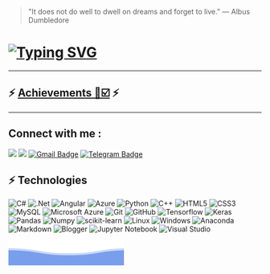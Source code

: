 > "It does not do well to dwell on dreams and forget to live."
>                                           ― Albus Dumbledore

# [![Typing SVG](https://readme-typing-svg.herokuapp.com?font=Fira+Code&size=25&pause=1000&width=435&lines=This+is+Preity+Rashmi;%F0%9F%91%A9%F0%9F%8F%BB%E2%80%8D%F0%9F%92%BB%F0%9F%9A%89+%F0%9F%8F%9E+%E2%9C%92%EF%B8%8F%F0%9F%96%8C%F0%9F%8E%88%F0%9F%8E%A7%E2%9D%84%EF%B8%8F%F0%9F%AA%B4%F0%9F%90%B6)](https://prashmi12.github.io/portfolio/)



---------------------------------------------------------------------------------
## ⚡ [Achievements 📑☑️](https://github.com/prashmi12/Achievements)  ⚡ 
---------------------------------------------------------------------------------
## Connect with me :

[<img src="https://img.shields.io/badge/linkedin-%230077B5.svg?&style=for-the-badge&logo=linkedin&logoColor=white" />](https://www.linkedin.com/in/preity-rashmi/) [<img src = "https://img.shields.io/badge/instagram-%23E4405F.svg?&style=for-the-badge&logo=instagram&logoColor=white">](https://www.instagram.com/preity_rashmi/) [![Gmail Badge](https://img.shields.io/badge/Gmail-D14836?style=for-the-badge&logo=gmail&logoColor=white)](mailto:prashmi.06@gmail.com)
[![Telegram Badge](https://img.shields.io/badge/Telegram-2CA5E0?style=for-the-badge&logo=telegram&logoColor=white)](https://t.me/PreityRashmi)

## ⚡ Technologies

![C#](https://img.shields.io/badge/c%23-%23239120.svg?style=for-the-badge&logo=c-sharp&logoColor=white)
![.Net](https://img.shields.io/badge/.NET-5C2D91?style=for-the-badge&logo=.net&logoColor=white)
![Angular](https://img.shields.io/badge/angular-%23DD0031.svg?style=for-the-badge&logo=angular&logoColor=white)
![Azure](https://img.shields.io/badge/azure-%230072C6.svg?style=for-the-badge&logo=microsoftazure&logoColor=white)
![Python](https://img.shields.io/badge/-Python-black?style=flat-square&logo=Python)
![C++](https://img.shields.io/badge/-C++-00599C?style=flat-square&logo=c)
![HTML5](https://img.shields.io/badge/-HTML5-E34F26?style=flat-square&logo=html5&logoColor=white)
![CSS3](https://img.shields.io/badge/-CSS3-1572B6?style=flat-square&logo=css3)
![MySQL](https://img.shields.io/badge/-MySQL-black?style=flat-square&logo=mysql)
![Microsoft Azure](https://img.shields.io/badge/Microsoft%20Azure-232F7E?style=flat-square&logo=microsoft-azure)
![Git](https://img.shields.io/badge/-Git-black?style=flat-square&logo=git)
![GitHub](https://img.shields.io/badge/-GitHub-181717?style=flat-square&logo=github)
![Tensorflow](https://img.shields.io/badge/-Tensorflow-yellow?style=flat-square&logo=tensorflow)
![Keras](https://img.shields.io/badge/-Keras-red?style=flat-square&logo=keras)
![Pandas](https://img.shields.io/badge/-pandas-yellow?style=flat-square&logo=pandas)
![Numpy](https://img.shields.io/badge/-numpy-blue?style=flat-square&logo=numpy)
![scikit-learn](https://img.shields.io/badge/scikit--learn-%23F7931E.svg?style=for-the-badge&logo=scikit-learn&logoColor=white)
![Linux](https://img.shields.io/badge/-Linux-black?style=flat-square&logo=linux)
![Windows](https://img.shields.io/badge/-Windows-blue?style=flat-square&logo=windows)
![Anaconda](https://img.shields.io/badge/conda-green?&style=flat-square&logo=anaconda)
![Markdown](https://img.shields.io/badge/markdown-black?style=flat-square&logo=markdown)
![Blogger](https://img.shields.io/badge/Blogger-FF5722?style=for-the-badge&logo=blogger&logoColor=white)
![Jupyter Notebook](https://img.shields.io/badge/jupyter-%23FA0F00.svg?style=for-the-badge&logo=jupyter&logoColor=white)
![Visual Studio](https://img.shields.io/badge/Visual%20Studio-5C2D91.svg?style=for-the-badge&logo=visual-studio&logoColor=white)

![](https://raw.githubusercontent.com/arpit0891/arpit0891/main/assets/bottom_header.svg)
